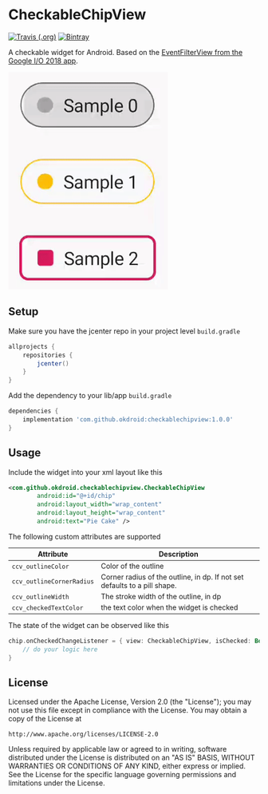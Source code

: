 

# CheckableChipView

[![Travis (.org)](https://img.shields.io/travis/markushi/checkable-chip-view.svg?style=for-the-badge)](https://travis-ci.org/okdroid/checkable-chip-view) [![Bintray](https://img.shields.io/bintray/v/markushi/maven/checkablechipview.svg?style=for-the-badge)](https://bintray.com/markushi/maven/checkablechipview)

A checkable widget for Android. Based on the [EventFilterView from the Google I/O 2018 app](https://github.com/google/iosched/blob/2696fc7e06826ba2db72de243f0d63f83f4a29b5/mobile/src/main/java/com/google/samples/apps/iosched/ui/schedule/filters/EventFilterView.kt).

![](demo.gif)

## Setup
Make sure you have the jcenter repo in your project level `build.gradle`  
```gradle
allprojects {
    repositories {
	    jcenter()
    }
}
```

Add the dependency to your lib/app `build.gradle`  
```gradle
dependencies {
    implementation 'com.github.okdroid:checkablechipview:1.0.0'
}
```

## Usage
Include the widget into your xml layout like this
```xml
<com.github.okdroid.checkablechipview.CheckableChipView
        android:id="@+id/chip"
        android:layout_width="wrap_content"
        android:layout_height="wrap_content"
        android:text="Pie Cake" />
```

The following custom attributes are supported

| Attribute                 | Description                                                  |
| ------------------------- | ------------------------------------------------------------ |
| `ccv_outlineColor`        | Color of the outline                                         |
| `ccv_outlineCornerRadius` | Corner radius of the outline, in dp. If not set defaults to a pill shape. |
| `ccv_outlineWidth`        | The stroke width of the outline, in dp                       |
| `ccv_checkedTextColor`    | the text color when the widget is checked                    |

The state of the widget can be observed like this
```kotlin
chip.onCheckedChangeListener = { view: CheckableChipView, isChecked: Boolean ->
    // do your logic here
}
```

## License

Licensed under the Apache License, Version 2.0 (the "License");
you may not use this file except in compliance with the License.
You may obtain a copy of the License at

    http://www.apache.org/licenses/LICENSE-2.0

Unless required by applicable law or agreed to in writing, software
distributed under the License is distributed on an "AS IS" BASIS,
WITHOUT WARRANTIES OR CONDITIONS OF ANY KIND, either express or implied.
See the License for the specific language governing permissions and
limitations under the License.